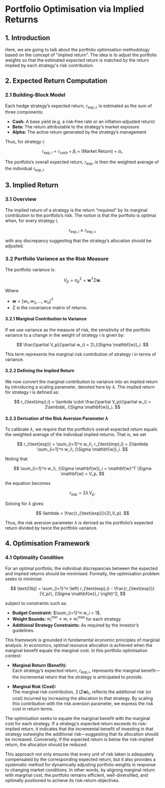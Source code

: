 # Portfolio Optimisation via Implied Returns

## 1. Introduction

Here, we are going to talk about the portfolio optimisation methodology based on the concept of "implied return". The idea is to adjust the portfolio weights so that the estimated expected return is matched by the return implied by each strategy's risk contribution.

## 2. Expected Return Computation

### 2.1 Building‐Block Model

Each hedge strategy’s expected return, $r_{\text{exp},i}$, is estimated as the sum of three components:

- **Cash:** A base yield (e.g. a risk‐free rate or an inflation‐adjusted return)
- **Beta:** The return attributable to the strategy’s market exposure
- **Alpha:** The active return generated by the strategy’s management

Thus, for strategy $i$:

$$
r_{\text{exp},i} = r_{\text{cash}} + \beta_i \times (\text{Market Return}) + \alpha_i.
$$

The portfolio’s overall expected return, $r_{\text{exp}}$, is then the weighted average of the individual $r_{\text{exp},i}$.

## 3. Implied Return

### 3.1 Overview

The implied return of a strategy is the return “required” by its marginal contribution to the portfolio’s risk. The notion is that the portfolio is optimal when, for every strategy $i$,

$$
r_{\text{exp},i} \approx r_{\text{imp},i},
$$

with any discrepancy suggesting that the strategy’s allocation should be adjusted.

### 3.2 Portfolio Variance as the Risk Measure

The portfolio variance is:

$$
V_p = \sigma_p^2 = \mathbf{w}^T \Sigma \mathbf{w}.
$$

Where

- $\mathbf{w} = [w_1, w_2, \dots, w_n]^T$
- $\Sigma$ is the covariance matrix of returns.

#### 3.2.1 Marginal Contribution to Variance

If we use variance as the measure of risk, the sensitivity of the portfolio variance to a change in the weight of strategy $i$ is given by:

$$
\frac{\partial V_p}{\partial w_i} = 2\,(\Sigma \mathbf{w})_i.
$$

This term represents the marginal risk contribution of strategy $i$ in terms of variance.

#### 3.2.2 Defining the Implied Return

We now convert the marginal contribution to variance into an implied return by introducing a scaling parameter, denoted here by $\lambda$. The implied return for strategy $i$ is defined as:

$$
r_{\text{imp},i} = \lambda \cdot \frac{\partial V_p}{\partial w_i} = 2\lambda\, (\Sigma \mathbf{w})_i.
$$

#### 3.2.3 Derivation of the Risk Aversion Parameter $\lambda$

To calibrate $\lambda$, we require that the portfolio’s overall expected return equals the weighted average of the individual implied returns. That is, we set

$$
r_{\text{exp}} = \sum_{i=1}^n w_i\, r_{\text{imp},i} = 2\lambda \sum_{i=1}^n w_i\, (\Sigma \mathbf{w})_i.
$$

Noting that

$$
\sum_{i=1}^n w_i\, (\Sigma \mathbf{w})_i = \mathbf{w}^T \Sigma \mathbf{w} = V_p,
$$

the equation becomes

$$
r_{\text{exp}} = 2\lambda\, V_p.
$$

Solving for $\lambda$ gives:

$$
\lambda = \frac{r_{\text{exp}}}{2\,V_p}.
$$

Thus, the risk aversion parameter $\lambda$ is derived as the portfolio’s expected return divided by twice the portfolio variance.

## 4. Optimisation Framework

### 4.1 Optimality Condition

For an optimal portfolio, the individual discrepancies between the expected and implied returns should be minimised. Formally, the optimisation problem seeks to minimise:

$$
\text{Obj} = \sum_{i=1}^n \left( r_{\text{exp},i} - \frac{r_{\text{exp}}}{V_p}\, (\Sigma \mathbf{w})_i \right)^2,
$$

subject to constraints such as:

- **Budget Constraint:** $\sum_{i=1}^n w_i = 1$.
- **Weight Bounds:** $w_i^{\text{min}} \leq w_i \leq w_i^{\text{max}}$ for each strategy.
- **Additional Strategy Constraints:** As required by the investor’s guidelines.

This framework is grounded in fundamental economic principles of marginal analysis. In economics, optimal resource allocation is achieved when the marginal benefit equals the marginal cost. In this portfolio optimisation context:

- **Marginal Return (Benefit):**  
  Each strategy’s expected return, $r_{\text{exp},i}$, represents the marginal benefit—the incremental return that the strategy is anticipated to provide.

- **Marginal Risk (Cost):**  
  The marginal risk contribution, $2\,(\Sigma \mathbf{w})_i$, reflects the additional risk (or cost) incurred by increasing the allocation to that strategy. By scaling this contribution with the risk aversion parameter, we express the risk cost in return terms.

The optimisation seeks to equate the marginal benefit with the marginal cost for each strategy. If a strategy’s expected return exceeds its risk-implied return, it indicates that the incremental benefit of investing in that strategy outweighs the additional risk—suggesting that its allocation should be increased. Conversely, if the expected return is below the risk-implied return, the allocation should be reduced.

This approach not only ensures that every unit of risk taken is adequately compensated by the corresponding expected return, but it also provides a systematic method for dynamically adjusting portfolio weights in response to changing market conditions. In other words, by aligning marginal return with marginal cost, the portfolio remains efficient, well-diversified, and optimally positioned to achieve its risk-return objectives.
